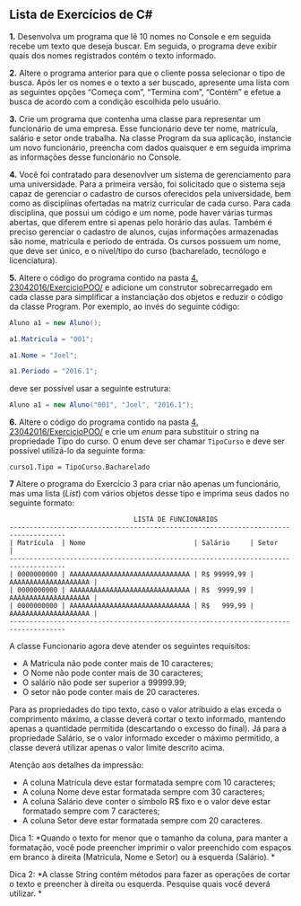 Lista de Exercícios de C#
-------------------------

**1.** Desenvolva um programa que lê 10 nomes no Console e em seguida recebe um texto que deseja buscar. Em seguida, o programa deve exibir quais dos nomes registrados contém o texto informado.

**2.** Altere o programa anterior para que o cliente possa selecionar o tipo de busca. Após ler os nomes e o texto a ser buscado, apresente uma lista com as seguintes opções “Começa com”, “Termina com”, “Contém” e efetue a busca de acordo com a condição escolhida pelo usuário.

**3.** Crie um programa que contenha uma classe para representar um funcionário de uma empresa. Esse funcionário deve ter nome, matrícula, salário e setor onde trabalha. Na classe Program da sua aplicação, instancie um novo funcionário, preencha com dados quaisquer e em seguida imprima as informações desse funcionário no Console.

**4.** Você foi contratado para desenovlver um sistema de gerenciamento para uma universidade. Para a primeira versão, foi solicitado que o sistema seja capaz de gerenciar o cadastro de cursos oferecidos pela universidade, bem como as disciplinas ofertadas na matriz curricular de cada curso. Para cada disciplina, que possui um código e um nome, pode haver várias turmas abertas, que diferem entre si apenas pelo horário das aulas. Também é preciso gerenciar o cadastro de alunos, cujas informações armazenadas são nome, matricula e período de entrada. Os cursos possuem um nome, que deve ser único, e o nível/tipo do curso (bacharelado, tecnólogo e licenciatura).

**5.** Altere o código do programa contido na pasta [4. 23042016/ExercicioPOO/](https://github.com/joelrlneto/GrupoDeEstudos/tree/master/4.%2023042016/ExercicioPOO) e adicione um construtor sobrecarregado em cada classe para simplificar a instanciação dos objetos e reduzir o código da classe Program. Por exemplo, ao invés do seguinte código:

```C#
Aluno a1 = new Aluno();

a1.Matricula = "001";

a1.Nome = "Joel";

a1.Periodo = "2016.1";
```

deve ser possível usar a seguinte estrutura:

```C#
Aluno a1 = new Aluno("001", "Joel", "2016.1");
```

**6.** Altere o código do programa contido na pasta [4. 23042016/ExercicioPOO/](https://github.com/joelrlneto/GrupoDeEstudos/tree/master/4.%2023042016/ExercicioPOO) e crie um *enum* para substituir o string na propriedade Tipo do curso. O enum deve ser chamar `TipoCurso` e deve ser possível utilizá-lo da seguinte forma:

`curso1.Tipo = TipoCurso.Bacharelado`

**7** Altere o programa do Exercício 3 para criar não apenas um funcionário, mas uma lista (*List*) com vários objetos desse tipo e imprima seus dados no seguinte formato:
```
                               LISTA DE FUNCIONÁRIOS
------------------------------------------------------------------------------------
| Matrícula  | Nome                           | Salário     | Setor                |
------------------------------------------------------------------------------------
| 0000000000 | AAAAAAAAAAAAAAAAAAAAAAAAAAAAAA | R$ 99999,99 | AAAAAAAAAAAAAAAAAAAA |
| 0000000000 | AAAAAAAAAAAAAAAAAAAAAAAAAAAAAA | R$  9999,99 | AAAAAAAAAAAAAAAAAAAA |
| 0000000000 | AAAAAAAAAAAAAAAAAAAAAAAAAAAAAA | R$   999,99 | AAAAAAAAAAAAAAAAAAAA |
------------------------------------------------------------------------------------
```
A classe Funcionario agora deve atender os seguintes requisitos:
- A Matricula não pode conter mais de 10 caracteres;
- O Nome não pode conter mais de 30 caracteres;
- O salário não pode ser superior a 99999.99;
- O setor não pode conter mais de 20 caracteres.

Para as propriedades do tipo texto, caso o valor atribuído a elas exceda o comprimento máximo, a classe deverá cortar o texto informado, mantendo apenas a quantidade permitida (descartando o excesso do final). Já para a propriedade Salário, se o valor informado exceder o máximo permitido, a classe deverá utilizar apenas o valor limite descrito acima.

Atenção aos detalhes da impressão:
- A coluna Matrícula deve estar formatada sempre com 10 caracteres; 
- A coluna Nome deve estar formatada sempre com 30 caracteres;
- A coluna Salário deve conter o símbolo R$ fixo e o valor deve estar formatado sempre com 7 caracteres;
- A coluna Setor deve estar formatada sempre com 20 caracteres.

Dica 1: *Quando o texto for menor que o tamanho da coluna, para manter a formatação, você pode preencher imprimir o valor preenchido com espaços em branco à direita (Matricula, Nome e Setor) ou à esquerda (Salário). *

Dica 2: *A classe String contém métodos para fazer as operações de cortar o texto e preencher à direita ou esquerda. Pesquise quais você deverá utilizar. *